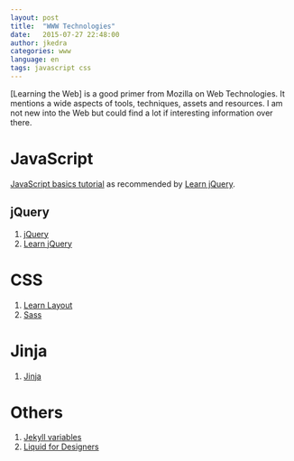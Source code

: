```yaml
---
layout: post
title:  "WWW Technologies"
date:   2015-07-27 22:48:00
author: jkedra
categories: www
language: en
tags: javascript css
---
```


[Learning the Web] is a good primer from Mozilla on Web Technologies.
It mentions a wide aspects of tools, techniques, assets and resources.
I am not new into the Web but could find a lot if interesting information
over there.

# JavaScript

[JavaScript basics tutorial](js-basics) as recommended by [Learn jQuery][jql].

## jQuery
1. [jQuery]
2. [Learn jQuery][jql]

# CSS
1. [Learn Layout](http://learnlayout.com/)
2. [Sass]

# Jinja
1. [Jinja]

# Others
1. [Jekyll variables](http://jekyllrb.com/docs/variables/)
2. [Liquid for Designers](https://github.com/Shopify/liquid/wiki/Liquid-for-Designers)

[ltw]:         https://developer.mozilla.org/en-US/Learn
[js-basics]:   https://developer.mozilla.org/en-US/Learn/Getting_started_with_the_web/JavaScript_basics
[jquery]:      https://jquery.com/
[jql]:         http://learn.jquery.com/
[jinja]:       http://jinja.pocoo.org/
[jekyll]:      http://jekyllrb.com
[jekyll-gh]:   https://github.com/jekyll/jekyll
[jekyll-help]: https://github.com/jekyll/jekyll-help
[liquid]:      http://liquidmarkup.org/
[textile]:     http://redcloth.org/textile
[md]:          http://daringfireball.net/projects/markdown/
[sass]:        http://sass-lang.com/guide
[sassref]:     http://sass-lang.com/documentation/file.SASS_REFERENCE.html
